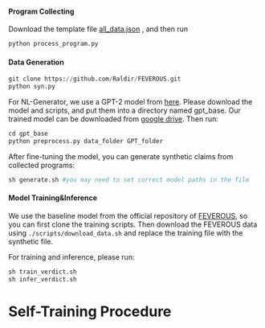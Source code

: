 #### Program Collecting

Download the template file [all_data.json](https://github.com/czyssrs/Logic2Text) , and then run

```python
python process_program.py
```

#### Data Generation

```python
git clone https://github.com/Raldir/FEVEROUS.git
python syn.py
```

For NL-Generator, we use a GPT-2 model from [here](https://github.com/czyssrs/Logic2Text). Please download the model and scripts, and put them into a directory named gpt_base. Our trained model can be downloaded from [google drive](https://drive.google.com/file/d/1YIsQWVK_h2QrkW8VzYa0GDiZ6Qtfx271/view?usp=sharing). Then run:

```python
cd gpt_base
python preprocess.py data_folder GPT_folder
```

After fine-tuning the model, you can generate synthetic claims from collected programs:

```python
sh generate.sh #you may need to set correct model paths in the file
```

#### Model Training&Inference

We use the baseline model from the official repository of [FEVEROUS](https://github.com/Raldir/FEVEROUS), so you can first clone the training scripts. Then download the FEVEROUS data using `./scripts/download_data.sh` and replace the training file with the synthetic file.

For training and inference, please run:
```python
sh train_verdict.sh
sh infer_verdict.sh
```

# Self-Training Procedure

